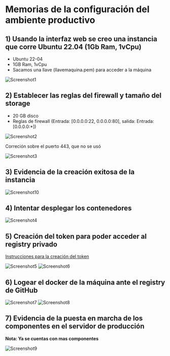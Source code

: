 # Memorias de la configuración del ambiente productivo

## 1) Usando la interfaz web se creo una instancia que corre Ubuntu 22.04 (1Gb Ram, 1vCpu)

- Ubuntu 22-04
- 1GB Ram, 1vCpu
- Sacamos una llave (llavemaquina.pem) para acceder a la máquina

![Screenshot1](./images/Screenshot%20from%202023-04-16%2001-01-08.png)

## 2) Establecer las reglas del firewall y tamaño del storage

- 20 GB disco
- Reglas de firewall (Entrada: [0.0.0.0:22, 0.0.0.0:80], salida: Entrada: [0.0.0.0:*])

![Screenshot2](./images/Screenshot%20from%202023-04-16%2001-02-33.png)

Correción sobre el puerto 443, que no se usó

![Screenshot3](./images/Screenshot%20from%202023-04-16%2001-02-56.png)

## 3) Evidencia de la creación exitosa de la instancia

![Screenshot10](./images/Screenshot%20from%202023-04-16%2007-14-10.png)

## 4) Intentar desplegar los contenedores

![Screenshot4](./images/Screenshot%20from%202023-04-16%2002-04-29.png)

## 5) Creación del token para poder acceder al registry privado

[Instrucciones para la creación del token](https://docs.github.com/en/packages/working-with-a-github-packages-registry/working-with-the-container-registry#authenticating-with-a-personal-access-token-classic)

![Screenshot5](./images/Screenshot%20from%202023-04-16%2002-28-38.png)
![Screenshot6](./images/Screenshot%20from%202023-04-16%2002-30-47.png)

## 6) Logear el docker de la máquina ante el registry de GitHub 

![Screenshot7](./images/Screenshot%20from%202023-04-16%2002-33-18.png)
![Screenshot8](./images/Screenshot%20from%202023-04-16%2002-35-30.png)

## 7) Evidencia de la puesta en marcha de los componentes en el servidor de producción

**Nota: Ya se cuentas con mas componentes**

![Screenshot9](./images/Screenshot%20from%202023-04-16%2002-39-24.png)
